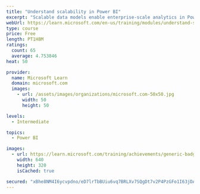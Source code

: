 ```yaml
---
title: "Understand scalability in Power BI"
excerpt: "Scalable data models enable enterprise-scale analytics in Power BI. Implement data modeling best practices, use large dataset storage format, and practice building a star schema to design analytics solutions that can scale."
webUrl: https://learn.microsoft.com/en-us/training/modules/understand-scalability-power-bi/
type: course
price: Free
length: PT1H8M
ratings:
  count: 65
  average: 4.753846
heat: 50

provider:
  name: Microsoft Learn
  domain: microsoft.com
  images:
    - url: /assets/images/organizations/microsoft.com-50x50.jpg
      width: 50
      height: 50

levels:
  - Intermediate

topics:
  - Power BI

images:
  - url: https://learn.microsoft.com/training/achievements/generic-badge-social.png
    width: 640
    height: 320
    isCached: true

secured: "xBhe8NM4I6ycvpdno/eD7lrTbBUiu6vq7BRLXv7SQgDt7v2P4PzGFo1I63jDAxFBB2BzzZa6VvBiDdZPLtfy7zLjdwu6jAbgYSuYvso3ne3j56vs8Ye2UnWPs6mgmB54p0+zrNS2iGo3ht3oIBq9ghYtd7WDEzn4ScrMOXquUvf6O8qY5YPddsBas634C7Qn87f+F/xH/Xq1eEqJNUxWDLftvje5TzhbdZ2qil5TXglLf1weG/8v1WDUiqIPhp7s5jmzW8uRkE/jL8h2m6cwNU4Sye1uk2zvjQcKPDQqk/lTmm2vJAtEpFYPUWQTQt+jushR7PoCxtF5yiRclP0VRUt9YhP8Vk5qksan2FxxPSmRmPhKbyin26Qgby+jIyg++Zr+LWZoRjZB1DSYeh680WuRt/I7d4n1haX0qhnhIxE=;LuvdDcXOp4V86pTxQkOHKA=="
---
```


